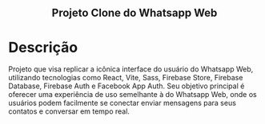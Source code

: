 <h2 align="center">Projeto Clone do Whatsapp Web</h2>

# Descrição

Projeto que visa replicar a icônica interface do usuário do Whatsapp Web, utilizando tecnologias como React, Vite, Sass, Firebase Store, Firebase Database, Firebase Auth e Facebook App Auth. Seu objetivo principal é oferecer uma experiência de uso semelhante à do Whatsapp Web, onde os usuários podem facilmente se conectar enviar mensagens para seus contatos e conversar em tempo real.
